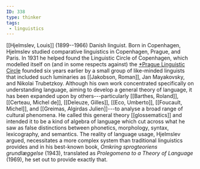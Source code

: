 ```yaml
---
ID: 338
type: thinker
tags: 
 - linguistics
---
```


[[Hjelmslev, Louis]]
(1899--1966) Danish linguist. Born in Copenhagen, Hjelmslev studied
comparative linguistics in Copenhagen, Prague, and Paris. In 1931 he
helped found the Linguistic Circle of Copenhagen, which modelled itself
on (and in some respects against) the [*Prague Linguistic
Circle](#Xb8ff35412c18c229e7488d73b5e18c25545c778) founded six years
earlier by a small group of like-minded linguists that included such
luminaries as [[Jakobson, Roman]], Jan Mayakovsky,
and Nikolai Trubetzkoy.
Although his own work concentrated specifically on understanding
language, aiming to develop a general theory of language, it has been
expanded upon by others---particularly [[Barthes, Roland]], [[Certeau, Michel de]], [[Deleuze, Gilles]], [[Eco, Umberto]], [[Foucault, Michel]], and [[Greimas, Algirdas Julien]]---to analyse a
broad range of cultural phenomena. He called this general theory
[[glossematics]] and intended
it to be a kind of algebra of language which cut across what he saw as
false distinctions between phonetics, morphology, syntax, lexicography,
and semantics. The reality of language usage, Hjelmslev argued,
necessitates a more complex system than traditional linguistics provides
and in his best-known book, *Omkring sprogteoriens grundlæggelse*
(1943), translated as *Prolegomena to a Theory of Language* (1969), he
set out to provide exactly that.

